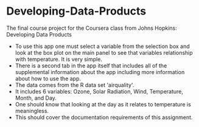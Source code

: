 # Developing-Data-Products
The final course project for the Coursera class from Johns Hopkins: Developing Data Products

- To use this app one must select a variable from the selection box and look at the box plot on the main panel to see that variables relationship with temperature. It is very simple. 
- There is a second tab in the app itself that includes all of the supplemental information about the app including more information about how to use the app. 
- The data comes from the R data set 'airquality'.
- It includes 6 variables: Ozone, Solar Radiation, Wind, Temperature, Month, and Day.
- One should know that looking at the day as it relates to temperature is meaningless. 
- This should cover the documentation requirements of this assignment.
